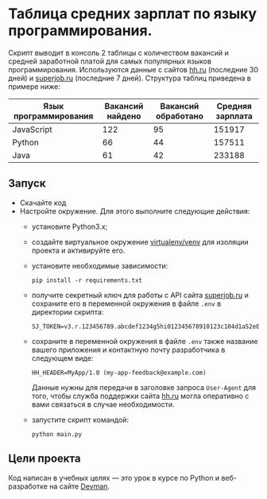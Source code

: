 # Таблица средних зарплат по языку программирования.
Скрипт выводит в консоль 2 таблицы с количеством вакансий и средней заработной платой для самых популярных языков программирования.
Используются данные с сайтов [hh.ru](https://hh.ru/) (последние 30 дней) и [superjob.ru](https://superjob.ru/) (последние 7 дней). Структура таблиц приведена в примере ниже:

| Язык программирования | Вакансий найдено | Вакансий обработано | Средняя зарплата |
|-----------------------|------------------|---------------------|------------------|
| JavaScript            | 122              | 95                  | 151917           |
| Python                | 66               | 44                  | 157511           |
| Java                  | 61               | 42                  | 233188           |

## Запуск

- Скачайте код
- Настройте окружение. Для этого выполните следующие действия:
  - установите Python3.x;
  - создайте виртуальное окружение [virtualenv/venv](https://docs.python.org/3/library/venv.html) для изоляции проекта и активируйте его.
  - установите необходимые зависимости:

    ```
    pip install -r requirements.txt
    ```
  - получите секретный ключ для работы с API сайта [superjob.ru](https://api.superjob.ru/) и сохраните его в переменной окружения
  в файле ```.env``` в директории скрипта:

    ```
    SJ_TOKEN=v3.r.123456789.abcdef1234g5hi012345678910123c104d1a52e003.c7dbe23ad10f3eb1234a3b88a372f7fed7e7f48
    ```
  - сохраните в переменной окружения в файле ```.env``` также название вашего приложения и контактную почту разработчика в следующем виде:
    ```
    HH_HEADER=MyApp/1.0 (my-app-feedback@example.com)
    ```
    Данные нужны для передачи в заголовке запроса ```User-Agent``` для того, чтобы служба поддержки сайта [hh.ru](https://dev.hh.ru/) могла оперативно с вами связаться в случае необходимости.
  - запустите скрипт командой:

    ```
    python main.py
    ```

## Цели проекта
Код написан в учебных целях — это урок в курсе по Python и веб-разработке на сайте [Devman](https://dvmn.org).
